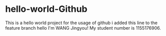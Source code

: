 # hello-world-Github
This is a hello world project for the usage of github
i added this line to the feature branch
hello I'm WANG Jingyou!
My student number is 1155176906.
